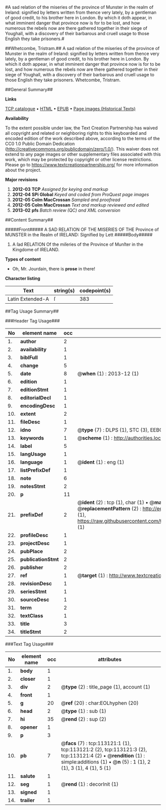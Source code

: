 #A sad relation of the miseries of the province of Munster in the realm of Ireland: signified by letters written from thence very lately, by a gentleman of good credit, to his brother here in London. By which it doth appear, in what imminent danger that province now is for to be lost, and how numerous the rebels now are there gathered together in their siege of Youghall, with a discovery of their barbarous and cruell usage to those English they take prisoners.#

##Whetcombe, Tristram.##
A sad relation of the miseries of the province of Munster in the realm of Ireland: signified by letters written from thence very lately, by a gentleman of good credit, to his brother here in London. By which it doth appear, in what imminent danger that province now is for to be lost, and how numerous the rebels now are there gathered together in their siege of Youghall, with a discovery of their barbarous and cruell usage to those English they take prisoners.
Whetcombe, Tristram.

##General Summary##

**Links**

[TCP catalogue](http://www.ota.ox.ac.uk/tcp/)  • 
[HTML](http://tei.it.ox.ac.uk/tcp/Texts-HTML/free/A96/A96311.html)  • 
[EPUB](http://tei.it.ox.ac.uk/tcp/Texts-EPUB/free/A96/A96311.epub) • 
[Page images (Historical Texts)](https://historicaltexts.jisc.ac.uk/eebo-99860994e)

**Availability**

To the extent possible under law, the Text Creation Partnership has waived all copyright and related or neighboring rights to this keyboarded and encoded edition of the work described above, according to the terms of the CC0 1.0 Public Domain Dedication (http://creativecommons.org/publicdomain/zero/1.0/). This waiver does not extend to any page images or other supplementary files associated with this work, which may be protected by copyright or other license restrictions. Please go to https://www.textcreationpartnership.org/ for more information about the project.

**Major revisions**

1. __2012-03__ __TCP__ *Assigned for keying and markup*
1. __2012-04__ __SPi Global__ *Keyed and coded from ProQuest page images*
1. __2012-05__ __Colm MacCrossan__ *Sampled and proofread*
1. __2012-05__ __Colm MacCrossan__ *Text and markup reviewed and edited*
1. __2013-02__ __pfs__ *Batch review (QC) and XML conversion*

##Content Summary##

#####Front#####
A SAD RELATION OF THE MISERIES OF THE Province of MUNSTER in the Realm of IRELAND: Signified by Lett
#####Body#####

1. A ſad RELATION Of the miſeries of the Province of Munſter in the Kingdome of IRELAND.

**Types of content**

  * Oh, Mr. Jourdain, there is **prose** in there!

**Character listing**


|Text|string(s)|codepoint(s)|
|---|---|---|
|Latin Extended-A|ſ|383|

##Tag Usage Summary##

###Header Tag Usage###

|No|element name|occ|attributes|
|---|---|---|---|
|1.|__author__|2||
|2.|__availability__|1||
|3.|__biblFull__|1||
|4.|__change__|5||
|5.|__date__|8| @__when__ (1) : 2013-12 (1)|
|6.|__edition__|1||
|7.|__editionStmt__|1||
|8.|__editorialDecl__|1||
|9.|__encodingDesc__|1||
|10.|__extent__|2||
|11.|__fileDesc__|1||
|12.|__idno__|7| @__type__ (7) : DLPS (1), STC (3), EEBO-CITATION (1), PROQUEST (1), VID (1)|
|13.|__keywords__|1| @__scheme__ (1) : http://authorities.loc.gov/ (1)|
|14.|__label__|5||
|15.|__langUsage__|1||
|16.|__language__|1| @__ident__ (1) : eng (1)|
|17.|__listPrefixDef__|1||
|18.|__note__|6||
|19.|__notesStmt__|2||
|20.|__p__|11||
|21.|__prefixDef__|2| @__ident__ (2) : tcp (1), char (1)  •  @__matchPattern__ (2) : ([0-9\-]+):([0-9IVX]+) (1), (.+) (1)  •  @__replacementPattern__ (2) : http://eebo.chadwyck.com/downloadtiff?vid=$1&page=$2 (1), https://raw.githubusercontent.com/textcreationpartnership/Texts/master/tcpchars.xml#$1 (1)|
|22.|__profileDesc__|1||
|23.|__projectDesc__|1||
|24.|__pubPlace__|2||
|25.|__publicationStmt__|2||
|26.|__publisher__|2||
|27.|__ref__|1| @__target__ (1) : http://www.textcreationpartnership.org/docs/. (1)|
|28.|__revisionDesc__|1||
|29.|__seriesStmt__|1||
|30.|__sourceDesc__|1||
|31.|__term__|2||
|32.|__textClass__|1||
|33.|__title__|3||
|34.|__titleStmt__|2||


###Text Tag Usage###

|No|element name|occ|attributes|
|---|---|---|---|
|1.|__body__|1||
|2.|__closer__|1||
|3.|__div__|2| @__type__ (2) : title_page (1), account (1)|
|4.|__front__|1||
|5.|__g__|20| @__ref__ (20) : char:EOLhyphen (20)|
|6.|__head__|2| @__type__ (1) : sub (1)|
|7.|__hi__|35| @__rend__ (2) : sup (2)|
|8.|__opener__|1||
|9.|__p__|3||
|10.|__pb__|7| @__facs__ (7) : tcp:113121:1 (1), tcp:113121:2 (2), tcp:113121:3 (2), tcp:113121:4 (2)  •  @__rendition__ (1) : simple:additions (1)  •  @__n__ (5) : 1 (1), 2 (1), 3 (1), 4 (1), 5 (1)|
|11.|__salute__|1||
|12.|__seg__|1| @__rend__ (1) : decorInit (1)|
|13.|__signed__|1||
|14.|__trailer__|1||

